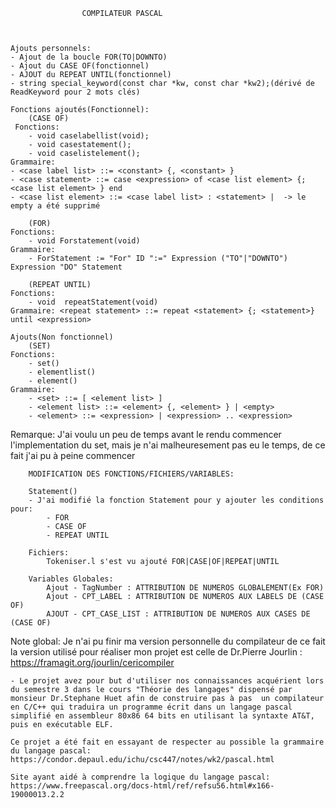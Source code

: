 
					COMPILATEUR PASCAL
					
					
	
	Ajouts personnels:
	- Ajout de la boucle FOR(TO|DOWNTO)
	- Ajout du CASE OF(fonctionnel)
	- AJOUT du REPEAT UNTIL(fonctionnel)
	- string special_keyword(const char *kw, const char *kw2);(dérivé de ReadKeyword pour 2 mots clés)
	
	Fonctions ajoutés(Fonctionnel):
	 	(CASE OF)
	 Fonctions:	
		- void caselabellist(void);
		- void casestatement();
		- void caselistelement();
	Grammaire:
	- <case label list> ::= <constant> {, <constant> } 
	- <case statement> ::= case <expression> of <case list element> {; <case list element> } end 
	- <case list element> ::= <case label list> : <statement> |  -> le empty a été supprimé

		(FOR)
	Fonctions:
		- void Forstatement(void)
	Grammaire:
		- ForStatement := "For" ID ":=" Expression ("TO"|"DOWNTO") Expression "DO" Statement

		(REPEAT UNTIL)
	Fonctions:
		- void	repeatStatement(void)
	Grammaire: <repeat statement> ::= repeat <statement> {; <statement>} until <expression>
		
	Ajouts(Non fonctionnel)
	 	(SET)
	Fonctions:
		- set()
		- elementlist()
		- element()
	Grammaire:
		- <set> ::= [ <element list> ]
		- <element list> ::= <element> {, <element> } | <empty>
		- <element> ::= <expression> | <expression> .. <expression> 
	
Remarque: J'ai voulu un peu de temps avant le rendu commencer l'implementation du set, mais je n'ai malheuresement pas eu le temps, de ce fait j'ai pu à peine commencer


		MODIFICATION DES FONCTIONS/FICHIERS/VARIABLES:
		
		Statement()
		- J'ai modifié la fonction Statement pour y ajouter les conditions pour:
			- FOR
			- CASE OF
			- REPEAT UNTIL
			
		Fichiers:
			Tokeniser.l s'est vu ajouté FOR|CASE|OF|REPEAT|UNTIL
		
		Variables Globales:
			Ajout - TagNumber : ATTRIBUTION DE NUMEROS GLOBALEMENT(Ex FOR)
			Ajout - CPT_LABEL : ATTRIBUTION DE NUMEROS AUX LABELS DE (CASE OF)
			AJOUT - CPT_CASE_LIST : ATTRIBUTION DE NUMEROS AUX CASES DE (CASE OF)
		
		

Note global:
	Je n'ai pu finir ma version personnelle du compilateur de ce fait la version utilisé pour réaliser mon projet est celle de Dr.Pierre Jourlin : https://framagit.org/jourlin/cericompiler
	
	- Le projet avez pour but d'utiliser nos connaissances acquérient lors du semestre 3 dans le cours "Théorie des langages" dispensé par monsieur Dr.Stephane Huet afin de construire pas à pas  un compilateur en C/C++ qui traduira un programme écrit dans un langage pascal simplifié en assembleur 80x86 64 bits en utilisant la syntaxte AT&T, puis en exécutable ELF. 
	
	Ce projet a été fait en essayant de respecter au possible la grammaire du langage pascal:	 https://condor.depaul.edu/ichu/csc447/notes/wk2/pascal.html
	
	Site ayant aidé à comprendre la logique du langage pascal: https://www.freepascal.org/docs-html/ref/refsu56.html#x166-19000013.2.2
	
